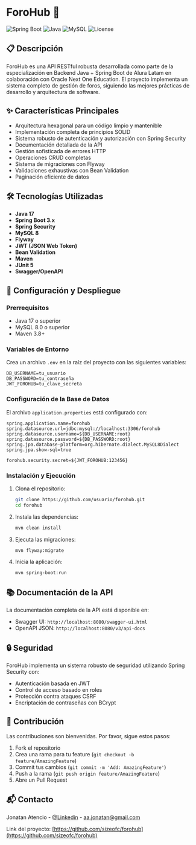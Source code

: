 # ForoHub 🚀

![Spring Boot](https://img.shields.io/badge/Spring%20Boot-3.x-green.svg)
![Java](https://img.shields.io/badge/Java-17-orange.svg)
![MySQL](https://img.shields.io/badge/MySQL-8.0-blue.svg)
![License](https://img.shields.io/badge/License-MIT-purple.svg)

## 📋 Descripción

ForoHub es una API RESTful robusta desarrollada como parte de la especialización en Backend Java + Spring Boot de Alura Latam en colaboración con Oracle Next One Education. El proyecto implementa un sistema completo de gestión de foros, siguiendo las mejores prácticas de desarrollo y arquitectura de software.

## ✨ Características Principales

- Arquitectura hexagonal para un código limpio y mantenible
- Implementación completa de principios SOLID
- Sistema robusto de autenticación y autorización con Spring Security
- Documentación detallada de la API
- Gestión sofisticada de errores HTTP
- Operaciones CRUD completas
- Sistema de migraciones con Flyway
- Validaciones exhaustivas con Bean Validation
- Paginación eficiente de datos

## 🛠️ Tecnologías Utilizadas

- **Java 17**
- **Spring Boot 3.x**
- **Spring Security**
- **MySQL 8**
- **Flyway**
- **JWT (JSON Web Token)**
- **Bean Validation**
- **Maven**
- **JUnit 5**
- **Swagger/OpenAPI**

## 🚀 Configuración y Despliegue

### Prerrequisitos

- Java 17 o superior
- MySQL 8.0 o superior
- Maven 3.8+

### Variables de Entorno

Crea un archivo `.env` en la raíz del proyecto con las siguientes variables:

```properties
DB_USERNAME=tu_usuario
DB_PASSWORD=tu_contraseña
JWT_FOROHUB=tu_clave_secreta
```

### Configuración de la Base de Datos

El archivo `application.properties` está configurado con:

```properties
spring.application.name=forohub
spring.datasource.url=jdbc:mysql://localhost:3306/forohub
spring.datasource.username=${DB_USERNAME:root}
spring.datasource.password=${DB_PASSWORD:root}
spring.jpa.database-platform=org.hibernate.dialect.MySQL8Dialect
spring.jpa.show-sql=true

forohub.security.secret=${JWT_FOROHUB:123456}
```

### Instalación y Ejecución

1. Clona el repositorio:
   ```bash
   git clone https://github.com/usuario/forohub.git
   cd forohub
   ```

2. Instala las dependencias:
   ```bash
   mvn clean install
   ```

3. Ejecuta las migraciones:
   ```bash
   mvn flyway:migrate
   ```

4. Inicia la aplicación:
   ```bash
   mvn spring-boot:run
   ```

## 📚 Documentación de la API

La documentación completa de la API está disponible en:
- Swagger UI: `http://localhost:8080/swagger-ui.html`
- OpenAPI JSON: `http://localhost:8080/v3/api-docs`

## 🔒 Seguridad

ForoHub implementa un sistema robusto de seguridad utilizando Spring Security con:

- Autenticación basada en JWT
- Control de acceso basado en roles
- Protección contra ataques CSRF
- Encriptación de contraseñas con BCrypt

## 🤝 Contribución

Las contribuciones son bienvenidas. Por favor, sigue estos pasos:

1. Fork el repositorio
2. Crea una rama para tu feature (`git checkout -b feature/AmazingFeature`)
3. Commit tus cambios (`git commit -m 'Add: AmazingFeature'`)
4. Push a la rama (`git push origin feature/AmazingFeature`)
5. Abre un Pull Request


## 📬 Contacto

Jonatan Atencio - [@Linkedin](https://www.linkedin.com/in/jonatanatencio/) - aa.jonatan@gmail.com

Link del proyecto: [https://github.com/sizeofc/forohub](https://github.com/sizeofc/forohub)
